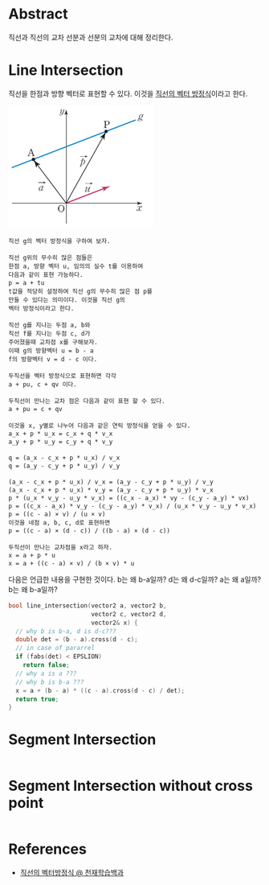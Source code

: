 # Abstract

직선과 직선의 교차 선분과 선분의 교차에 대해 정리한다.

# Line Intersection

직선을 한점과 방향 벡터로 표현할 수 있다. 이것을 [직선의 벡터
방정식](http://koc.chunjae.co.kr/Dic/dicDetail.do?idx=22585)이라고
한다.

![](../_img/line_vector_eq.png)

```
직선 g의 벡터 방정식을 구하여 보자.

직선 g위의 무수히 많은 점들은 
한점 a, 방향 벡터 u, 임의의 실수 t를 이용하여
다음과 같이 표현 가능하다.
p = a + tu
t값을 적당히 설정하여 직선 g의 무수히 많은 점 p를
만들 수 있다는 의미이다. 이것을 직선 g의
벡터 방정식이라고 한다.

직선 g를 지나는 두점 a, b와
직선 f를 지나는 두점 c, d가
주어졌을때 교차점 x를 구해보자.
이때 g의 방향벡터 u = b - a
f의 방향벡터 v = d - c 이다.

두직선을 벡터 방정식으로 표현하면 각각
a + pu, c + qv 이다.

두직선이 만나는 교차 점은 다음과 같이 표현 할 수 있다.
a + pu = c + qv

이것을 x, y별로 나누어 다음과 같은 연릭 방정식을 얻을 수 있다.
a_x + p * u_x = c_x + q * v_x
a_y + p * u_y = c_y + q * v_y

q = (a_x - c_x + p * u_x) / v_x
q = (a_y - c_y + p * u_y) / v_y

(a_x - c_x + p * u_x) / v_x = (a_y - c_y + p * u_y) / v_y
(a_x - c_x + p * u_x) * v_y = (a_y - c_y + p * u_y) * v_x
p * (u_x * v_y - u_y * v_x) = ((c_x - a_x) * vy - (c_y - a_y) * vx)
p = ((c_x - a_x) * v_y - (c_y - a_y) * v_x) / (u_x * v_y - u_y * v_x)
p = ((c - a) × v) / (u × v)
이것을 네점 a, b, c, d로 표현하면
p = ((c - a) × (d - c)) / ((b - a) × (d - c))

두직선이 만나는 교차점을 x라고 하자.
x = a + p * u
x = a + ((c - a) × v) / (b × v) * u
```

다음은 언급한 내용을 구현한 것이다.
b는 왜 b-a일까? d는 왜 d-c일까?
a는 왜 a일까? b는 왜 b-a일까?

```cpp
bool line_intersection(vector2 a, vector2 b,
                       vector2 c, vector2 d,
                       vector2& x) {
  // why b is b-a, d is d-c???
  double det = (b - a).cross(d - c);
  // in case of pararrel
  if (fabs(det) < EPSLION)
    return false;
  // why a is a ???
  // why b is b-a ???
  x = a + (b - a) * ((c - a).cross(d - c) / det);
  return true;
}
```

# Segment Intersection


```cpp
```

# Segment Intersection without cross point

```cpp
```


# References

* [직선의 벡터방정식 @ 천재학습백과](http://koc.chunjae.co.kr/Dic/dicDetail.do?idx=22585)
